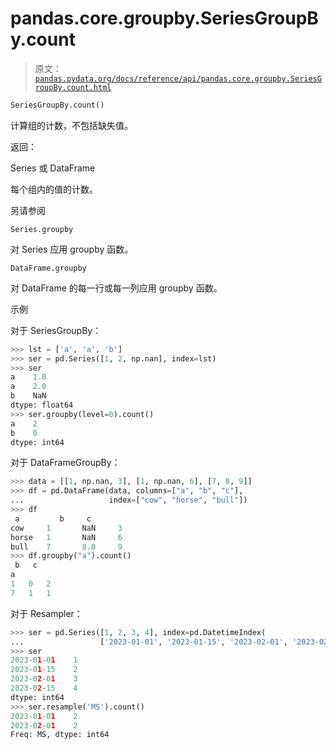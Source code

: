 # pandas.core.groupby.SeriesGroupBy.count

> 原文：[`pandas.pydata.org/docs/reference/api/pandas.core.groupby.SeriesGroupBy.count.html`](https://pandas.pydata.org/docs/reference/api/pandas.core.groupby.SeriesGroupBy.count.html)

```py
SeriesGroupBy.count()
```

计算组的计数，不包括缺失值。

返回：

Series 或 DataFrame

每个组内的值的计数。

另请参阅

`Series.groupby`

对 Series 应用 groupby 函数。

`DataFrame.groupby`

对 DataFrame 的每一行或每一列应用 groupby 函数。

示例

对于 SeriesGroupBy：

```py
>>> lst = ['a', 'a', 'b']
>>> ser = pd.Series([1, 2, np.nan], index=lst)
>>> ser
a    1.0
a    2.0
b    NaN
dtype: float64
>>> ser.groupby(level=0).count()
a    2
b    0
dtype: int64 
```

对于 DataFrameGroupBy：

```py
>>> data = [[1, np.nan, 3], [1, np.nan, 6], [7, 8, 9]]
>>> df = pd.DataFrame(data, columns=["a", "b", "c"],
...                   index=["cow", "horse", "bull"])
>>> df
 a         b     c
cow     1       NaN     3
horse   1       NaN     6
bull    7       8.0     9
>>> df.groupby("a").count()
 b   c
a
1   0   2
7   1   1 
```

对于 Resampler：

```py
>>> ser = pd.Series([1, 2, 3, 4], index=pd.DatetimeIndex(
...                 ['2023-01-01', '2023-01-15', '2023-02-01', '2023-02-15']))
>>> ser
2023-01-01    1
2023-01-15    2
2023-02-01    3
2023-02-15    4
dtype: int64
>>> ser.resample('MS').count()
2023-01-01    2
2023-02-01    2
Freq: MS, dtype: int64 
```
